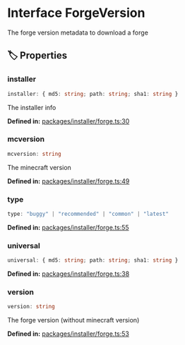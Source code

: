 # Interface ForgeVersion

The forge version metadata to download a forge
## 🏷️ Properties

### installer

```ts
installer: { md5: string; path: string; sha1: string }
```
The installer info
<p style="font-size: 14px; color: var(--vp-c-text-2)">
<strong>Defined in:</strong> <a href="https://github.com/voxelum/minecraft-launcher-core-node/blob/master/packages/installer/forge.ts#L30" target="_blank" rel="noreferrer">packages/installer/forge.ts:30</a>
</p>


### mcversion

```ts
mcversion: string
```
The minecraft version
<p style="font-size: 14px; color: var(--vp-c-text-2)">
<strong>Defined in:</strong> <a href="https://github.com/voxelum/minecraft-launcher-core-node/blob/master/packages/installer/forge.ts#L49" target="_blank" rel="noreferrer">packages/installer/forge.ts:49</a>
</p>


### type

```ts
type: "buggy" | "recommended" | "common" | "latest"
```
<p style="font-size: 14px; color: var(--vp-c-text-2)">
<strong>Defined in:</strong> <a href="https://github.com/voxelum/minecraft-launcher-core-node/blob/master/packages/installer/forge.ts#L55" target="_blank" rel="noreferrer">packages/installer/forge.ts:55</a>
</p>


### universal

```ts
universal: { md5: string; path: string; sha1: string }
```
<p style="font-size: 14px; color: var(--vp-c-text-2)">
<strong>Defined in:</strong> <a href="https://github.com/voxelum/minecraft-launcher-core-node/blob/master/packages/installer/forge.ts#L38" target="_blank" rel="noreferrer">packages/installer/forge.ts:38</a>
</p>


### version

```ts
version: string
```
The forge version (without minecraft version)
<p style="font-size: 14px; color: var(--vp-c-text-2)">
<strong>Defined in:</strong> <a href="https://github.com/voxelum/minecraft-launcher-core-node/blob/master/packages/installer/forge.ts#L53" target="_blank" rel="noreferrer">packages/installer/forge.ts:53</a>
</p>


